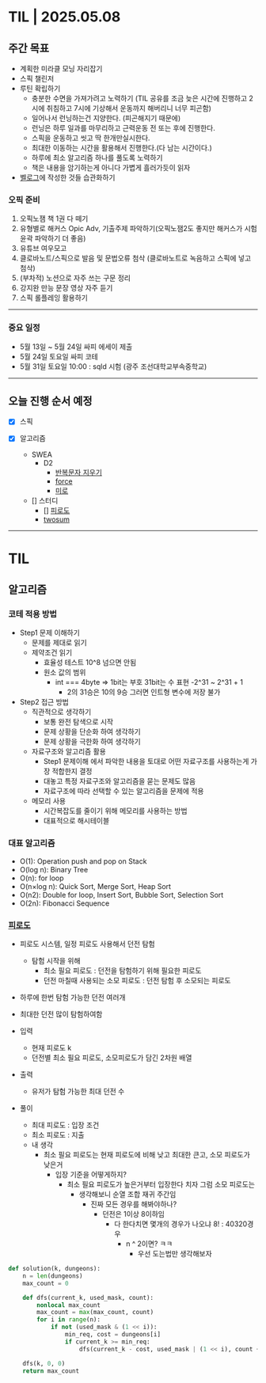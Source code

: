 # TIL | 2025.05.08

## 주간 목표

-   계획한 미라클 모닝 자리잡기
-   스픽 챌린저
-   루틴 확립하기
    -   충분한 수면을 가져가려고 노력하기 (TIL 공유를 조금 늦은 시간에 진행하고 2시에 취침하고 7시에 기상해서 운동까지 해버리니 너무 피곤함)
    -   일어나서 런닝하는건 지양한다. (피곤해지기 때문에)
    -   런닝은 하루 일과를 마무리하고 근력운동 전 또는 후에 진행한다.
    -   스픽을 운동하고 씻고 딱 한개만실시한다.
    -   최대한 이동하는 시간을 활용해서 진행한다.(다 남는 시간이다.)
    -   하루에 최소 알고리즘 하나를 풀도록 노력하기
    -   책은 내용을 암기하는게 아니다 가볍게 흘러가듯이 읽자
-   [벨로그](https://velog.io/@pigpgw/%EB%82%98%EC%9D%98-%EA%B0%9C%EB%B0%9C-%EC%84%B1%EC%9E%A5-%EC%A0%84%EB%9E%B5-%EC%83%9D%EA%B0%81%ED%95%98%EB%8A%94-%EA%B0%9C%EB%B0%9C%EC%9E%90%EB%A1%9C-%EB%82%98%EC%95%84%EA%B0%80%EA%B8%B0)에 작성한 것들 습관화하기

### 오픽 준비

1. 오픽노잼 책 1권 다 떼기
2. 유형별로 해커스 Opic Adv, 기출주제 파악하기(오픽노잼2도 좋지만 해커스가 시험 윤곽 파악하기 더 좋음)
3. 유튜브 여우모고
4. 클로바노트/스픽으로 발음 및 문법오류 첨삭 (클로바노트로 녹음하고 스픽에 넣고 첨삭)
5. (부차적) 노션으로 자주 쓰는 구문 정리
6. 강지완 만능 문장 영상 자주 듣기
7. 스픽 롤플레잉 활용하기

---

### 중요 일정

-   5월 13일 ~ 5월 24일 싸피 에세이 제출
-   5월 24일 토요일 싸피 코테
-   5월 31일 토요일 10:00 : sqld 시험 (광주 조선대학교부속중학교)

---

## 오늘 진행 순서 예정

-   [x] 스픽
-   [x] 알고리즘

    -   SWEA
        -   D2
            -   [반복문자 지우기](https://swexpertacademy.com/main/code/problem/problemDetail.do?problemLevel=2&contestProbId=AWTQbpTaQfEDFAVT&categoryId=AWTQbpTaQfEDFAVT&categoryType=CODE&problemTitle=%ED%8C%8C%EC%9D%B4%EC%8D%AC&orderBy=FIRST_REG_DATETIME&selectCodeLang=ALL&select-1=2&pageSize=10&pageIndex=2)
            -   [force](https://swexpertacademy.com/main/code/problem/problemDetail.do?problemLevel=2&contestProbId=AWTQc1MKQiIDFAVT&categoryId=AWTQc1MKQiIDFAVT&categoryType=CODE&problemTitle=%ED%8C%8C%EC%9D%B4%EC%8D%AC&orderBy=FIRST_REG_DATETIME&selectCodeLang=ALL&select-1=2&pageSize=10&pageIndex=2)
            -   [미로](https://swexpertacademy.com/main/code/problem/problemDetail.do?problemLevel=2&contestProbId=AWTQeET6QlADFAVT&categoryId=AWTQeET6QlADFAVT&categoryType=CODE&problemTitle=%ED%8C%8C%EC%9D%B4%EC%8D%AC&orderBy=FIRST_REG_DATETIME&selectCodeLang=ALL&select-1=2&pageSize=10&pageIndex=1)
    -   [] 스터디
        -   [] [피로도](https://school.programmers.co.kr/learn/courses/30/lessons/87946)
        -   [twosum](https://leetcode.com/problems/two-sum/)

---

# TIL

## 알고리즘

### 코테 적용 방법

-   Step1 문제 이해하기
    -   문제를 제대로 읽기
    -   제약조건 읽기
        -   효율성 테스트 10^8 넘으면 안됨
        -   원소 값의 범위
            -   int === 4byte => 1bit는 부호 31bit는 수 표현 -2^31 ~ 2^31 + 1
                -   2의 31승은 10의 9승 그러면 인트형 변수에 저장 불가
-   Step2 접근 방법
    -   직관적으로 생각하기
        -   보통 완전 탐색으로 시작
        -   문제 상황을 단순화 하여 생각하기
        -   문제 상황을 극한화 하여 생각하기
    -   자료구조와 알고리즘 활용
        -   Step1 문제이해 에서 파악한 내용을 토대로 어떤 자료구조를 사용하는게 가장 적합한지 결정
        -   대놓고 특정 자료구조와 알고리즘을 묻는 문제도 많음
        -   자료구조에 따라 선택할 수 있는 알고리즘을 문제에 적용
    -   메모리 사용
        -   시간복잡도를 줄이기 위해 메모리를 사용하는 방법
        -   대표적으로 해시테이블

### 대표 알고리즘

-   O(1): Operation push and pop on Stack
-   O(log n): Binary Tree
-   O(n): for loop
-   O(n×log n): Quick Sort, Merge Sort, Heap Sort
-   O(n2): Double for loop, Insert Sort, Bubble Sort, Selection Sort
-   O(2n): Fibonacci Sequence

### [피로도](https://school.programmers.co.kr/learn/courses/30/lessons/87946)

-   피로도 시스템, 일정 피로도 사용해서 던전 탐험

    -   탐험 시작을 위해
        -   최소 필요 피로도 : 던전을 탐험하기 위해 필요한 피로도
        -   던전 마칠때 사용되는 소모 피로도 : 던전 탐험 후 소모되는 피로도

-   하루에 한번 탐험 가능한 던전 여러개
-   최대한 던전 많이 탐험하여함
-   입력
    -   현재 피로도 k
    -   던전별 최소 필요 피로도, 소모피로도가 담긴 2차원 배열
-   출력

    -   유저가 탐험 가능한 최대 던전 수

-   풀이
    -   최대 피로도 : 입장 조건
    -   최소 피로도 : 지출
    -   내 생각
        -   최소 필요 피로도는 현재 피로도에 비해 낮고 최대한 큰고, 소모 피로도가 낮은거
            -   입장 기준을 어떻게하지?
                -   최소 필요 피로도가 높은거부터 입장한다 치자 그럼 소모 피로도는
                    -   생각해보니 순열 조합 재귀 주간임
                        -   진짜 모든 경우를 해봐야하나?
                            -   던전은 1이상 8이하임
                                -   다 한다치면 몇개의 경우가 나오냐 8! : 40320경우
                                    -   n ^ 2이면? ㅋㅋ
                                        -   우선 도는법만 생각해보자

```python
def solution(k, dungeons):
    n = len(dungeons)
    max_count = 0

    def dfs(current_k, used_mask, count):
        nonlocal max_count
        max_count = max(max_count, count)
        for i in range(n):
            if not (used_mask & (1 << i)):
                min_req, cost = dungeons[i]
                if current_k >= min_req:
                    dfs(current_k - cost, used_mask | (1 << i), count + 1)

    dfs(k, 0, 0)
    return max_count

```
